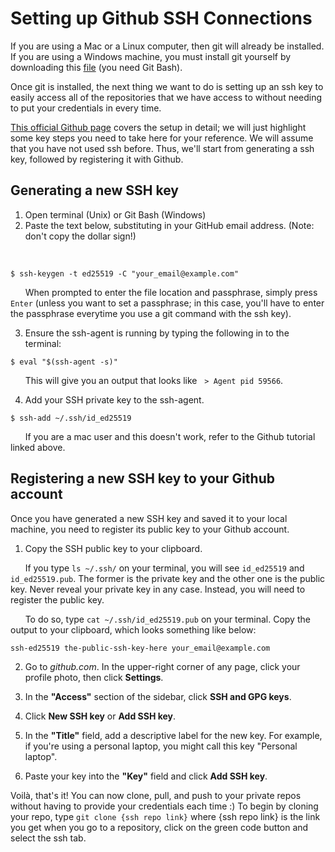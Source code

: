 # Setting up Github SSH Connections

If you are using a Mac or a Linux computer, then git will already be installed. If you are using a Windows machine, you must install git yourself by downloading this [file](https://github.com/git-for-windows/git/releases/download/v2.39.1.windows.1/Git-2.39.1-64-bit.exe) (you need Git Bash). 

Once git is installed, the next thing we want to do is setting up an ssh key to easily access all of the repositories that we have access to without needing to put your credentials in every time. 

[This official Github page](https://docs.github.com/en/authentication/connecting-to-github-with-ssh) covers the setup in detail; we will just highlight some key steps you need to take here for your reference. We will assume that you have not used ssh before. Thus, we'll start from generating a ssh key, followed by registering it with Github.

## Generating a new SSH key
1. Open terminal (Unix) or Git Bash (Windows)
2. Paste the text below, substituting in your GitHub email address. (Note: don't copy the dollar sign!)

&nbsp;&nbsp;&nbsp;&nbsp;&nbsp;
```
$ ssh-keygen -t ed25519 -C "your_email@example.com"
```

&nbsp;&nbsp;&nbsp;&nbsp;&nbsp; When prompted to enter the file location and passphrase, simply press `Enter` (unless you want to set a passphrase; in this case, you'll have to enter the passphrase everytime you use a git command with the ssh key).

3. Ensure the ssh-agent is running by typing the following in to the terminal:
```
$ eval "$(ssh-agent -s)"
```
&nbsp;&nbsp;&nbsp;&nbsp;&nbsp; This will give you an output that looks like &nbsp;&nbsp;`> Agent pid 59566`.

4. Add your SSH private key to the ssh-agent.

```
$ ssh-add ~/.ssh/id_ed25519
```

&nbsp;&nbsp;&nbsp;&nbsp;&nbsp; If you are a mac user and this doesn't work, refer to the Github tutorial linked above.

## Registering a new SSH key to your Github account
Once you have generated a new SSH key and saved it to your local machine, you need to register its public key to your Github account. 

1. Copy the SSH public key to your clipboard.

&nbsp;&nbsp;&nbsp;&nbsp;&nbsp; If you type `ls ~/.ssh/` on your terminal, you will see `id_ed25519` and `id_ed25519.pub`. The former is the private key and the other one is the public key. Never reveal your private key in any case. Instead, you will need to register the public key.

&nbsp;&nbsp;&nbsp;&nbsp;&nbsp; To do so, type `cat ~/.ssh/id_ed25519.pub` on your terminal. Copy the output to your clipboard, which looks something like below:

```
ssh-ed25519 the-public-ssh-key-here your_email@example.com
```

2. Go to *github.com*. In the upper-right corner of any page, click your profile photo, then click **Settings**.

3. In the **"Access"** section of the sidebar, click **SSH and GPG keys**.

4. Click **New SSH key** or **Add SSH key**.

5. In the **"Title"** field, add a descriptive label for the new key. For example, if you're using a personal laptop, you might call this key "Personal laptop".

6. Paste your key into the **"Key"** field and click **Add SSH key**.

Voilà, that's it! You can now clone, pull, and push to your private repos without having to provide your credentials each time :) To begin by cloning your repo, type `git clone {ssh repo link}` where {ssh repo link} is the link you get when you go to a repository, click on the green code button and select the ssh tab.
